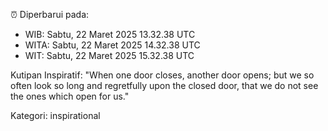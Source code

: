 ⏰ Diperbarui pada:
- WIB: Sabtu, 22 Maret 2025 13.32.38 UTC
- WITA: Sabtu, 22 Maret 2025 14.32.38 UTC
- WIT: Sabtu, 22 Maret 2025 15.32.38 UTC

Kutipan Inspiratif:
"When one door closes, another door opens; but we so often look so long and regretfully upon the closed door, that we do not see the ones which open for us."


Kategori: inspirational


